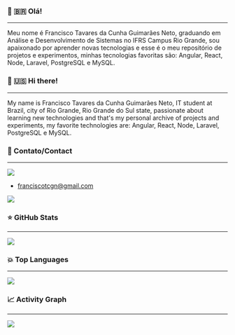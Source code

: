 ### 👋 🇧🇷 Olá!   
---  
  Meu nome é Francisco Tavares da Cunha Guimarães Neto, graduando em Análise e Desenvolvimento de Sistemas no IFRS Campus Rio Grande, sou apaixonado por aprender novas tecnologias e esse é o meu repositório de projetos e experimentos, minhas tecnologias favoritas são: Angular, React, Node, Laravel, PostgreSQL e MySQL.
  
### 👋 🇺🇸 Hi there!   
---
  My name is Francisco Tavares da Cunha Guimarães Neto, IT student at Brazil, city of Rio Grande, Rio Grande do Sul state, passionate about learning new technologies and that's my personal archive of projects and experiments, my favorite technologies are: Angular, React, Node, Laravel, PostgreSQL e MySQL.


### 💬 Contato/Contact
---
<img src="https://img.shields.io/badge/Gmail-D14836?style=for-the-badge&logo=gmail&logoColor=white" />
  
  - franciscotcgn@gmail.com

<a href="https://www.linkedin.com/in/francisco-tavares-422a33204/"><img src="https://img.shields.io/badge/LinkedIn-0077B5?style=for-the-badge&logo=linkedin&logoColor=white" /></a>


### ⭐ GitHub Stats
---    
<img src="https://github-readme-stats.vercel.app/api?username=FranciscoTavaresNeto" />

### 💥 Top Languages
---
<img src="https://github-readme-stats.vercel.app/api/top-langs/?username=FranciscoTavaresNeto" />

### 📈 Activity Graph
---  
<img src="https://github-readme-streak-stats.herokuapp.com/?user=FranciscoTavaresNeto" />


